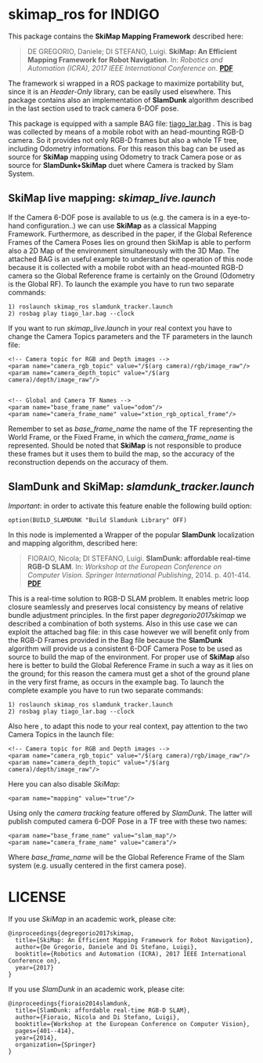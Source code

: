 # skimap_ros for INDIGO
This package contains the **SkiMap Mapping Framework** described here:


> DE GREGORIO, Daniele; DI STEFANO, Luigi. **SkiMap: An Efficient Mapping Framework for Robot Navigation**. In: *Robotics and Automation (ICRA), 2017 IEEE International Conference on*. [**PDF**](https://dl.dropboxusercontent.com/u/18830822/ICRA17_1818_FI.pdf)


The framework si wrapped in a ROS package to maximize portability but, since it is an *Header-Only* library,
can be easily used elsewhere. This package contains also an implementation of **SlamDunk** algorithm described
in the last section used to track camera 6-DOF pose.

This package is equipped with a sample BAG file: 
[tiago_lar.bag](https://mega.nz/#!QJA2mS6Z!bv67y8nTiQGWT6f5tL05SegwUYxaEAvUuwpLcLc6bSc)
. This is bag was collected by means of a mobile robot with an head-mounting
RGB-D camera. So it provides not only RGB-D frames but also a whole TF tree, including Odometry informations. 
For this reason this bag can be used as source for **SkiMap** mapping using Odometry to track Camera pose or as source 
for **SlamDunk+SkiMap** duet where Camera is tracked by Slam System.

## SkiMap live mapping: *skimap_live.launch*

If the Camera 6-DOF pose is available to us (e.g. the camera is in a eye-to-hand configuration..) we can use **SkiMap**
as a classical Mapping Framework. Furthermore, as described in the paper, if the Global Reference Frames of the Camera Poses 
lies on ground then SkiMap is able to perform also a 2D Map of the environment simultaneously with the 3D Map. 
The attached BAG is an useful example to understand the operation of this node because it is collected with a mobile robot 
with an head-mounted RGB-D camera so the Global Reference frame is certainly on the Ground (Odometry is the Global RF). To
launch the example you have to run two separate commands:


```
1) roslaunch skimap_ros slamdunk_tracker.launch
2) rosbag play tiago_lar.bag --clock
```

If you want to run *skimap_live.launch* in your real context you have to change the Camera Topics parameters and the TF parameters
in the launch file:


```
<!-- Camera topic for RGB and Depth images -->
<param name="camera_rgb_topic" value="/$(arg camera)/rgb/image_raw"/>
<param name="camera_depth_topic" value="/$(arg camera)/depth/image_raw"/>


<!-- Global and Camera TF Names -->
<param name="base_frame_name" value="odom"/>
<param name="camera_frame_name" value="xtion_rgb_optical_frame"/>
```

Remember to set as *base_frame_name* the name of the TF representing the World Frame, or the Fixed Frame, in which the
*camera_frame_name* is represented. Should be noted that **SkiMap** is not responsible to produce these frames but it uses
them to build the map, so the accuracy of the reconstruction depends on the accuracy of them.

## SlamDunk and SkiMap: *slamdunk_tracker.launch*

*Important*: in order to activate this feature enable the following build option:

```
option(BUILD_SLAMDUNK "Build Slamdunk Library" OFF)
```


In this node is implemented a Wrapper of the popular **SlamDunk** localization and mapping algorithm, described here:

> FIORAIO, Nicola; DI STEFANO, Luigi. **SlamDunk: affordable real-time RGB-D SLAM**. In: *Workshop at the European Conference on Computer Vision. Springer International Publishing*, 2014. p. 401-414. [**PDF**](http://ai2-s2-pdfs.s3.amazonaws.com/7e9e/191c127144b61d5d5cabac37bbbc27fe7697.pdf)

This is a real-time solution to RGB-D SLAM problem. It enables metric loop closure seamlessly and preserves local consistency by means
of relative bundle adjustment principles. In the first paper *degregorio2017skimap* we described a combination of both systems.
Also in this use case we can exploit the attached bag file: in this case however we will benefit only from the RGB-D Frames
provided in the Bag file because the **SlamDunk** algorithm will provide us a consistent 6-DOF Camera Pose to be used as source 
to build the map of the environment. For proper use of **SkiMap** also here is better to build the Global Reference Frame in
such a way as it lies on the ground; for this reason the camera must get a shot of the ground plane in the very first frame, 
as occurs in the example bag. To launch the complete example you have to run two separate commands:

```
1) roslaunch skimap_ros slamdunk_tracker.launch
2) rosbag play tiago_lar.bag --clock
```

Also here , to adapt this node to your real context, pay attention to the two Camera Topics in the launch file:

```
<!-- Camera topic for RGB and Depth images -->
<param name="camera_rgb_topic" value="/$(arg camera)/rgb/image_raw"/>
<param name="camera_depth_topic" value="/$(arg camera)/depth/image_raw"/>
```

Here you can also disable *SkiMap*:

```
<param name="mapping" value="true"/>
```

Using only the *camera tracking* feature offered by *SlamDunk*. The latter will publish computed camera 6-DOF Pose in a TF tree 
with these two names:

```
<param name="base_frame_name" value="slam_map"/>
<param name="camera_frame_name" value="camera"/>
```
Where *base_frame_name* will be the Global Reference Frame of the Slam system (e.g. usually centered in the first camera pose).

# LICENSE
If you use *SkiMap* in an academic work, please cite:
```
@inproceedings{degregorio2017skimap,
  title={SkiMap: An Efficient Mapping Framework for Robot Navigation},
  author={De Gregorio, Daniele and Di Stefano, Luigi},
  booktitle={Robotics and Automation (ICRA), 2017 IEEE International Conference on},
  year={2017}
}
```

If you use *SlamDunk* in an academic work, please cite:

```
@inproceedings{fioraio2014slamdunk,
  title={SlamDunk: affordable real-time RGB-D SLAM},
  author={Fioraio, Nicola and Di Stefano, Luigi},
  booktitle={Workshop at the European Conference on Computer Vision},
  pages={401--414},
  year={2014},
  organization={Springer}
}
```


